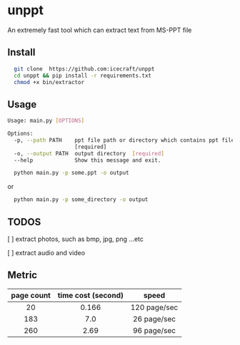 # unppt
An extremely fast tool which can extract text from MS-PPT file



## Install 

```bash
  git clone  https://github.com:icecraft/unppt
  cd unppt && pip install -r requirements.txt
  chmod +x bin/extractor
```

## Usage

```bash
Usage: main.py [OPTIONS]

Options:
  -p, --path PATH    ppt file path or directory which contains ppt files
                     [required]
  -o, --output PATH  output directory  [required]
  --help             Show this message and exit.

```


```bash 
  python main.py -p some.ppt -o output 
```

or 

```bash 
  python main.py -p some_directory -o output
```


## TODOS
  [ ] extract photos, such as bmp, jpg, png ...etc 
  
  [ ] extract audio and video 


## Metric

| page count | time cost (second) | speed |
| :--: | :--: | :--: | 
| 20 | 0.166|  120 page/sec  | 
| 183 |  7.0 |  26 page/sec  |
| 260 | 2.69  |  96 page/sec |
